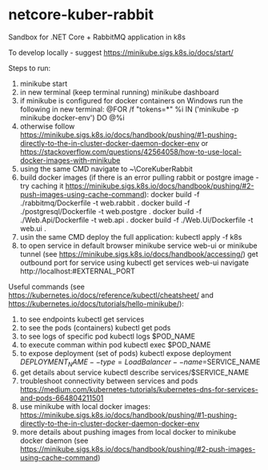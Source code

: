 # netcore-kuber-rabbit
Sandbox for .NET Core + RabbitMQ application in k8s

To develop locally - suggest https://minikube.sigs.k8s.io/docs/start/

Steps to run:
1. minikube start
2. in new terminal (keep terminal running)
minikube dashboard
3. if minikube is configured for docker containers on Windows run the following in new terminal: 
@FOR /f "tokens=*" %i IN ('minikube -p minikube docker-env') DO @%i
4. otherwise follow https://minikube.sigs.k8s.io/docs/handbook/pushing/#1-pushing-directly-to-the-in-cluster-docker-daemon-docker-env or https://stackoverflow.com/questions/42564058/how-to-use-local-docker-images-with-minikube
5. using the same CMD navigate to ~\CoreKuberRabbit
6. build docker images (if there is an error pulling rabbit or postgre image - try caching it https://minikube.sigs.k8s.io/docs/handbook/pushing/#2-push-images-using-cache-command):
docker build -f ./rabbitmq/Dockerfile -t web.rabbit .
docker build -f ./postgresql/Dockerfile -t web.postgre .
docker build -f ./Web.Api/Dockerfile -t web.api .
docker build -f ./Web.Ui/Dockerfile -t web.ui .
7. usin the same CMD deploy the full application:
kubectl apply -f k8s
8. to open service in default browser
minikube service web-ui
or
minikube tunnel (see https://minikube.sigs.k8s.io/docs/handbook/accessing/)
get outbound port for service using
kubectl get services web-ui
navigate http://localhost:#EXTERNAL_PORT

Useful commands (see https://kubernetes.io/docs/reference/kubectl/cheatsheet/ and https://kubernetes.io/docs/tutorials/hello-minikube/):
1. to see endpoints
kubectl get services
2. to see the pods (containers)
kubectl get pods
3. to see logs of specific pod 
kubectl logs $POD_NAME
4. to execute comman within pod
kubectl exec $POD_NAME
5. to expose deployment (set of pods)
kubectl expose deployment $DEPLOYMENT_NAME --type=LoadBalancer --name=$SERVICE_NAME
6. get details about service
kubectl describe services/$SERVICE_NAME
7. troubleshoot connectivity between services and pods
https://medium.com/kubernetes-tutorials/kubernetes-dns-for-services-and-pods-664804211501
8. use minikube with local docker images: https://minikube.sigs.k8s.io/docs/handbook/pushing/#1-pushing-directly-to-the-in-cluster-docker-daemon-docker-env
9. more details about pushing images from local docker to minikube docker daemon (see https://minikube.sigs.k8s.io/docs/handbook/pushing/#2-push-images-using-cache-command)